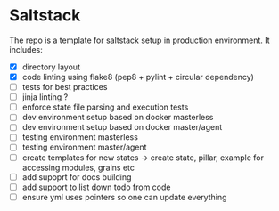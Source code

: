 # Saltstack
The repo is a template for saltstack setup in production environment.
It includes:
- [x] directory layout
- [x] code linting using flake8 (pep8 + pylint + circular dependency)
- [ ] tests for best practices
- [ ] jinja linting ?
- [ ] enforce state file parsing and execution tests
- [ ] dev environment setup based on docker masterless
- [ ] dev environment setup based on docker master/agent
- [ ] testing environment masterless
- [ ] testing environment master/agent
- [ ] create templates for new states -> create state, pillar, example for accessing modules, grains etc
- [ ] add supoprt for docs building
- [ ] add support to list down todo from code
- [ ] ensure yml uses pointers so one can update everything
